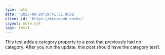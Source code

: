 ```yaml
---
type: note
date: '2025-08-20T19:41:32.958Z'
client_id: 'https://micropub.rocks/'
layout: note.njk
tags: test1
---
```

This test adds a category property to a post that previously had no category. After you run the update, this post should have the category test1.
